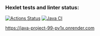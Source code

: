 ### Hexlet tests and linter status:
[![Actions Status](https://github.com/Neksus87/java-project-99/actions/workflows/hexlet-check.yml/badge.svg)](https://github.com/Neksus87/java-project-99/actions)
[![Java CI](https://github.com/Neksus87/java-project-99/actions/workflows/main.yml/badge.svg)](https://github.com/Neksus87/java-project-99/actions/workflows/main.yml)

https://java-project-99-pv1x.onrender.com
